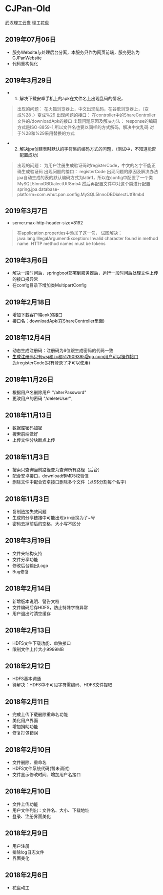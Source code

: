 # CJPan-Old
武汉理工云盘 理工花盘

## 2019年07月06日
* 服务Website与处理后台分离，本服务只作为网页前端，服务更名为CJPanWebsite
* 代码重构优化

## 2019年3月29日

* 1. 解决下载安卓手机上的apk在文件名上出现乱码的情况，

> 出现的问题：
> 在火狐浏览器上，中文出现乱码，在谷歌浏览器上，（变成%28，）变成%29
> 出现问题的接口：
> 在controller中的ShareController文件的/downloadApk的接口
> 出现问题原因及解决方法：
> response的编码方式是ISO-8859-1,所以文件名也要以同样的方式解码，解决中文乱码
> 对于%28和%29采用替换的方式

* 2. 解决jpa创建表时默认的字符集的编码方式的问题，（测试中，不知道能否配置成功）

> 出现的问题：
> 为用户注册生成验证码时registerCode，中文的名字不能正确生成验证码
> 出现问题的接口：
> registerCode
> 出现问题的原因及解决办法
> jpa自动生成的表的默认编码方式为latin1，所以在config中配置了一个类MySQL5InnoDBDialectUtf8mb4
> 然后再配置文件中对这个类进行配置
> spring.jpa.database-platform=com.whut.pan.config.MySQL5InnoDBDialectUtf8mb4

## 2019年3月7日
* server.max-http-header-size=8192

> 在application.properties中添加了这一句，
> 试图解决：
> java.lang.IllegalArgumentException: Invalid character found in method name. 
> HTTP method names must be tokens

## 2019年3月6日
* 解决一段时间后，springboot部署到服务器后，运行一段时间后处理文件上传的接口报异常
* 在config目录下增加类MultipartConfig
 
## 2019年2月18日
* 增加下载客户端apk的接口
* 接口名：downloadApk(在ShareController里面)

## 2018年12月4日
* 动态生成注册码：注册码为6位跟生成密码的代码一致
* 生成注册码只有wsj和zc和517909395@qq.com用户可以操作接口为/registerCode(只有登录了才可以使用)


## 2018年11月26日
* 根据用户名删除用户 "/alterPassword"
* 更改用户的密码  "/deleteUser", 

## 2018年11月13日
* 数据库密码加密
* 搜索前端做好
* 上传文件分块断点上传

## 2018年11月3日
* 搜索只查询当前路径变为查询所有路径（后台）
* 配合安卓接口，download传MD5校验值
* 删除文件中配合安卓接口删除多个文件（以$$分割每个名字）

## 2018年11月3日
* 复制链接失效问题
* 生成的分享链接中可能出现\r\n替换为了~号
* 密码去掉前后的空格，大小写不区分

## 2018年3月19日
* 文件夹结构支持
* 文件分享功能
* 修改后台输出Logo
* Bug修复

## 2018年2月14日
* 新增版本说明、警告文档
* 文件编码后存HDFS，防止特殊字符异常
* 用户退出时清空缓存

## 2018年2月13日
* HDFS文件下载功能、单独接口
* 限制文件上传大小9999MB

## 2018年2月12日
* HDFS基本调通
* 待解决：HDFS中不可见字符需编码、HDFS文件提取

## 2018年2月11日
* 完成上传下载删除重命名功能
* 美化用户界面
* 增加捐助功能
* 修复打包错误

## 2018年2月10日
* 文件删除、重命名
* HDFS文件系统代码(暂未调试)
* 文件显示修改时间、增加用户名接口

## 2018年2月10日
* 文件上传功能
* 用户文件列出：文件名、大小、下载地址
* 登录、注册界面美化

## 2018年2月9日
* 用户注册
* 排除log日志文件
* 界面美化

## 2018年2月6日
* 花盘动工